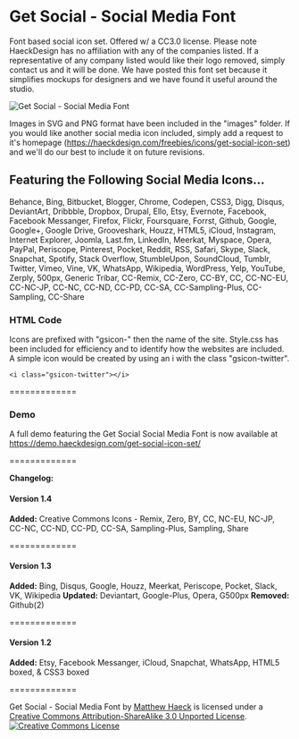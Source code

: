 Get Social - Social Media Font
=============

Font based social icon set. Offered w/ a CC3.0 license. Please note HaeckDesign has no affiliation with any of the companies listed. If a representative of any company listed would like their logo removed, simply contact us and it will be done. We have posted this font set because it simplifies mockups for designers and we have found it useful around the studio.

<img src="https://s3-us-west-2.amazonaws.com/haeck/getsocial/Get-Social-Social-Icon-Font-Example.jpg" title="Get Social - Social Media Font" alt="Get Social - Social Media Font" />

Images in SVG and PNG format have been included in the "images" folder.  If you would like another social media icon included, simply add a request to it's homepage (https://haeckdesign.com/freebies/icons/get-social-icon-set) and we'll do our best to include it on future revisions.


## Featuring the Following Social Media Icons... ##

Behance, Bing, Bitbucket, Blogger, Chrome, Codepen, CSS3, Digg, Disqus, DeviantArt, Dribbble, Dropbox, Drupal, Ello, Etsy, Evernote, Facebook, Facebook Messanger, Firefox, Flickr, Foursquare, Forrst, Github, Google, Google+, Google Drive, Grooveshark, Houzz, HTML5, iCloud, Instagram, Internet Explorer, Joomla, Last.fm, LinkedIn, Meerkat, Myspace, Opera, PayPal, Periscope, Pinterest, Pocket, Reddit, RSS, Safari, Skype, Slack, Snapchat, Spotify, Stack Overflow, StumbleUpon, SoundCloud, Tumblr, Twitter, Vimeo, Vine, VK, WhatsApp, Wikipedia, WordPress, Yelp, YouTube, Zerply, 500px, Generic Tribar, CC-Remix, CC-Zero, CC-BY, CC, CC-NC-EU, CC-NC-JP, CC-NC, CC-ND, CC-PD, CC-SA, CC-Sampling-Plus, CC-Sampling, CC-Share


### HTML Code ###

Icons are prefixed with "gsicon-" then the name of the site. Style.css has been included for efficiency and to identify how the websites are included. A simple icon would be created by using an i with the class "gsicon-twitter".

```<i class="gsicon-twitter"></i>```

=============

### Demo ###

A full demo featuring the Get Social Social Media Font is now available at https://demo.haeckdesign.com/get-social-icon-set/


=============


**Changelog:**


#### Version 1.4 ####

**Added:** Creative Commons Icons - Remix, Zero, BY, CC, NC-EU, NC-JP, CC-NC, CC-ND, CC-PD, CC-SA, Sampling-Plus, Sampling, Share 

=============

#### Version 1.3 ####

**Added:** Bing, Disqus, Google, Houzz, Meerkat, Periscope, Pocket, Slack, VK, Wikipedia
**Updated:** Deviantart, Google-Plus, Opera, G500px
**Removed:** Github(2)

=============

#### Version 1.2 ####

**Added:** Etsy, Facebook Messanger, iCloud, Snapchat, WhatsApp, HTML5 boxed, & CSS3 boxed

=============

<span xmlns:dct="http://purl.org/dc/terms/" href="http://purl.org/dc/dcmitype/StillImage" property="dct:title" rel="dct:type">Get Social - Social Media Font</span> by <a xmlns:cc="http://creativecommons.org/ns#" href="http://haeckdesign.com/freebies/icons/get-social-icon-font" property="cc:attributionName" rel="cc:attributionURL">Matthew Haeck</a> is licensed under a <a rel="license" href="http://creativecommons.org/licenses/by-sa/3.0/deed.en_US">Creative Commons Attribution-ShareAlike 3.0 Unported License</a>.<br />
<a rel="license" href="http://creativecommons.org/licenses/by-sa/3.0/deed.en_US"><img alt="Creative Commons License" style="border-width:0" src="http://i.creativecommons.org/l/by-sa/3.0/80x15.png" /></a>
